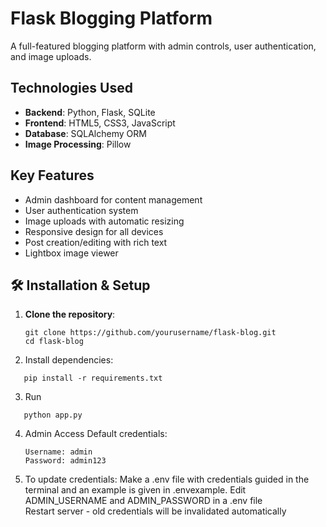 # Flask Blogging Platform

A full-featured blogging platform with admin controls, user authentication, and image uploads.

##  Technologies Used
- **Backend**: Python, Flask, SQLite
- **Frontend**: HTML5, CSS3, JavaScript
- **Database**: SQLAlchemy ORM
- **Image Processing**: Pillow

##  Key Features
- Admin dashboard for content management
- User authentication system
- Image uploads with automatic resizing
- Responsive design for all devices
- Post creation/editing with rich text
- Lightbox image viewer

## 🛠️ Installation & Setup

1. **Clone the repository**:
   ```
   git clone https://github.com/yourusername/flask-blog.git
   cd flask-blog
   ```
2. Install dependencies:
```
   pip install -r requirements.txt 
```
3. Run
```
   python app.py
```
4. Admin Access
   Default credentials:
   ```
   Username: admin
   Password: admin123
   ```
5. To update credentials:
Make a .env file with credentials guided in the terminal and an example is given in .envexample. 
Edit ADMIN_USERNAME and ADMIN_PASSWORD in a .env file <br>
Restart server - old credentials will be invalidated automatically<br>
